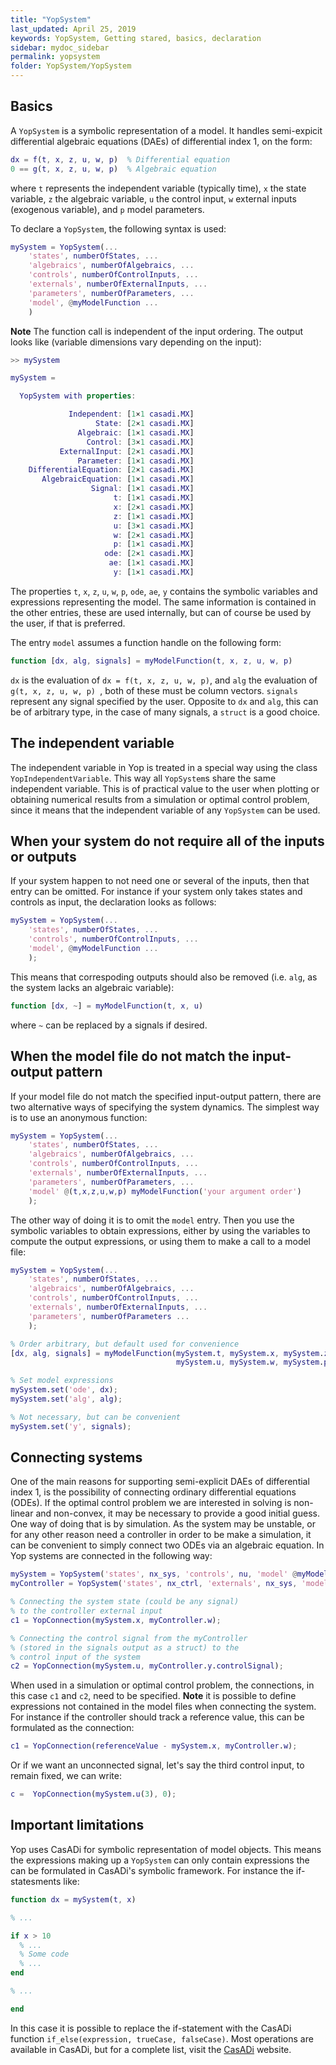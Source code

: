 ```yaml
---
title: "YopSystem"
last_updated: April 25, 2019
keywords: YopSystem, Getting stared, basics, declaration
sidebar: mydoc_sidebar
permalink: yopsystem
folder: YopSystem/YopSystem
---
```

## Basics
A `YopSystem` is a symbolic representation of a model. It handles semi-expicit differential algebraic equations (DAEs) of differential index 1, on the form:
```matlab
dx = f(t, x, z, u, w, p)  % Differential equation
0 == g(t, x, z, u, w, p)  % Algebraic equation
```
where `t` represents the independent variable (typically time), `x` the state variable, `z` the algebraic variable, `u` the control input, `w` external inputs (exogenous variable), and `p` model parameters.

To declare a `YopSystem`, the following syntax is used:
```matlab
mySystem = YopSystem(...
    'states', numberOfStates, ...
    'algebraics', numberOfAlgebraics, ...
    'controls', numberOfControlInputs, ...
    'externals', numberOfExternalInputs, ...
    'parameters', numberOfParameters, ...
    'model', @myModelFunction ...
    )
```
**Note** The function call is independent of the input ordering. The output looks like (variable dimensions vary depending on the input):
```matlab
>> mySystem

mySystem =

  YopSystem with properties:

             Independent: [1×1 casadi.MX]
                   State: [2×1 casadi.MX]
               Algebraic: [1×1 casadi.MX]
                 Control: [3×1 casadi.MX]
           ExternalInput: [2×1 casadi.MX]
               Parameter: [1×1 casadi.MX]
    DifferentialEquation: [2×1 casadi.MX]
       AlgebraicEquation: [1×1 casadi.MX]
                  Signal: [1×1 casadi.MX]
                       t: [1×1 casadi.MX]
                       x: [2×1 casadi.MX]
                       z: [1×1 casadi.MX]
                       u: [3×1 casadi.MX]
                       w: [2×1 casadi.MX]
                       p: [1×1 casadi.MX]
                     ode: [2×1 casadi.MX]
                      ae: [1×1 casadi.MX]
                       y: [1×1 casadi.MX]
```
The properties `t`, `x`, `z`, `u`, `w`, `p`, `ode`, `ae`, `y` contains the symbolic variables and expressions representing the model. The same information is contained in the other entries, these are used internally, but can of course be used by the user, if that is preferred.

The entry `model` assumes a function handle on the following form:
```matlab
function [dx, alg, signals] = myModelFunction(t, x, z, u, w, p)
```
`dx` is the evaluation of `dx = f(t, x, z, u, w, p)`, and `alg` the evaluation of `g(t, x, z, u, w, p) `, both of these must be column vectors. `signals` represent any signal specified by the user. Opposite to `dx` and `alg`, this can be of arbitrary type, in the case of many signals, a `struct` is a good choice.

## The independent variable
The independent variable in Yop is treated in a special way using the class `YopIndependentVariable`. This way all `YopSystem`s share the same independent variable. This is of practical value to the user when plotting or obtaining numerical results from a simulation or optimal control problem, since it means that the independent variable of any `YopSystem` can be used.

## When your system do not require all of the inputs or outputs
If your system happen to not need one or several of the inputs, then that entry can be omitted. For instance if your system only takes states and controls as input, the declaration looks as follows:
```matlab
mySystem = YopSystem(...
    'states', numberOfStates, ...
    'controls', numberOfControlInputs, ...
    'model', @myModelFunction ...
    );
```
This means that correspoding outputs should also be removed (i.e. `alg`, as the system lacks an algebraic variable):
```matlab
function [dx, ~] = myModelFunction(t, x, u)
```
where `~` can be replaced by a signals if desired.

## When the model file do not match the input-output pattern
If your model file do not match the specified input-output pattern, there are two alternative ways of specifying the system dynamics. The simplest way is to use an anonymous function:
```matlab
mySystem = YopSystem(...
    'states', numberOfStates, ...
    'algebraics', numberOfAlgebraics, ...
    'controls', numberOfControlInputs, ...
    'externals', numberOfExternalInputs, ...
    'parameters', numberOfParameters, ...
    'model' @(t,x,z,u,w,p) myModelFunction('your argument order')
    );
```
The other way of doing it is to omit the `model` entry. Then you use the symbolic variables to obtain expressions, either by using the variables to compute the output expressions, or using them to make a call to a model file:
```matlab
mySystem = YopSystem(...
    'states', numberOfStates, ...
    'algebraics', numberOfAlgebraics, ...
    'controls', numberOfControlInputs, ...
    'externals', numberOfExternalInputs, ...
    'parameters', numberOfParameters ...
    );

% Order arbitrary, but default used for convenience
[dx, alg, signals] = myModelFunction(mySystem.t, mySystem.x, mySystem.z, ...
                                     mySystem.u, mySystem.w, mySystem.p);

% Set model expressions
mySystem.set('ode', dx);
mySystem.set('alg', alg);

% Not necessary, but can be convenient
mySystem.set('y', signals);
```

## Connecting systems
One of the main reasons for supporting semi-explicit DAEs of differential index 1, is the possibility of connecting ordinary differential equations (ODEs). If the optimal control problem we are interested in solving is non-linear and non-convex, it may be necessary to provide a good initial guess. One way of doing that is by simulation. As the system may be unstable, or for any other reason need a controller in order to be make a simulation, it can be convenient to simply connect two ODEs via an algebraic equation. In Yop systems are connected in the following way:
```matlab
mySystem = YopSystem('states', nx_sys, 'controls', nu, 'model' @myModelFunction);
myController = YopSystem('states', nx_ctrl, 'externals', nx_sys, 'model', @myController);

% Connecting the system state (could be any signal)
% to the controller external input
c1 = YopConnection(mySystem.x, myController.w);

% Connecting the control signal from the myController
% (stored in the signals output as a struct) to the
% control input of the system
c2 = YopConnection(mySystem.u, myController.y.controlSignal);
```
When used in a simulation or optimal control problem, the connections, in this case `c1` and `c2`, need to be specified. **Note** it is possible to define expressions not contained in the model files when connecting the system. For instance if the controller should track a reference value, this can be formulated as the connection:
```matlab
c1 = YopConnection(referenceValue - mySystem.x, myController.w);
```
Or if we want an unconnected signal, let's say the third control input, to remain fixed, we can write:
```matlab
c =  YopConnection(mySystem.u(3), 0);
```

## Important limitations
Yop uses CasADi for symbolic representation of model objects. This means the expressions making up a `YopSystem` can only contain expressions the can be formulated in CasADi's symbolic framework. For instance the if-statesments like:
```matlab
function dx = mySystem(t, x)

% ...

if x > 10
  % ...
  % Some code
  % ...
end

% ...

end
```
In this case it is possible to replace the if-statement with the CasADi function `if_else(expression, trueCase, falseCase)`. Most operations are available in CasADi, but for a complete list, visit the [CasADi](https://web.casadi.org/docs/#list-of-operations) website.
